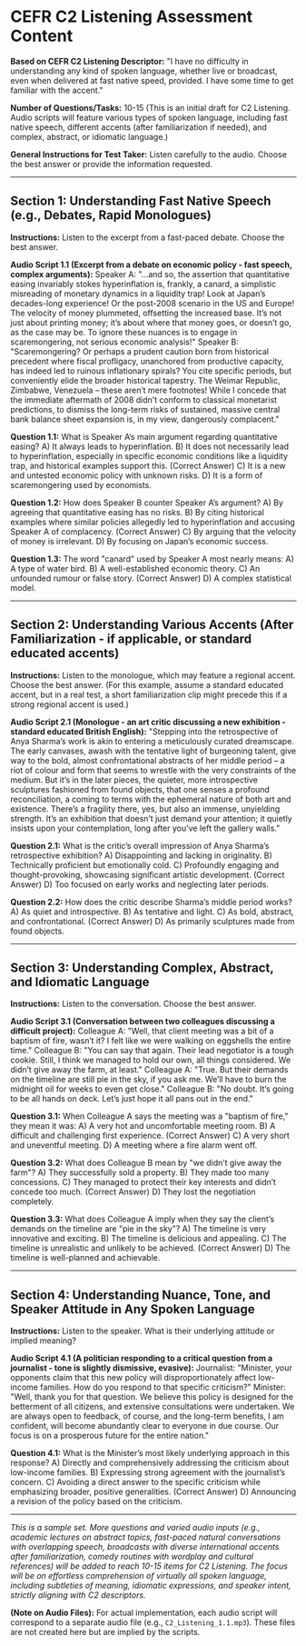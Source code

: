 # CEFR C2 Listening Assessment Content

**Based on CEFR C2 Listening Descriptor:** "I have no difficulty in understanding any kind of spoken language, whether live or broadcast, even when delivered at fast native speed, provided. I have some time to get familiar with the accent."

**Number of Questions/Tasks:** 10-15 (This is an initial draft for C2 Listening. Audio scripts will feature various types of spoken language, including fast native speech, different accents (after familiarization if needed), and complex, abstract, or idiomatic language.)

**General Instructions for Test Taker:** Listen carefully to the audio. Choose the best answer or provide the information requested.

---

## Section 1: Understanding Fast Native Speech (e.g., Debates, Rapid Monologues)

**Instructions:** Listen to the excerpt from a fast-paced debate. Choose the best answer.

**Audio Script 1.1 (Excerpt from a debate on economic policy - fast speech, complex arguments):**
Speaker A: "...and so, the assertion that quantitative easing invariably stokes hyperinflation is, frankly, a canard, a simplistic misreading of monetary dynamics in a liquidity trap! Look at Japan’s decades-long experience! Or the post-2008 scenario in the US and Europe! The velocity of money plummeted, offsetting the increased base. It’s not just about printing money; it’s about where that money goes, or doesn’t go, as the case may be. To ignore these nuances is to engage in scaremongering, not serious economic analysis!"
Speaker B: "Scaremongering? Or perhaps a prudent caution born from historical precedent where fiscal profligacy, unanchored from productive capacity, has indeed led to ruinous inflationary spirals? You cite specific periods, but conveniently elide the broader historical tapestry. The Weimar Republic, Zimbabwe, Venezuela – these aren’t mere footnotes! While I concede that the immediate aftermath of 2008 didn’t conform to classical monetarist predictions, to dismiss the long-term risks of sustained, massive central bank balance sheet expansion is, in my view, dangerously complacent."

**Question 1.1:** What is Speaker A’s main argument regarding quantitative easing?
 A) It always leads to hyperinflation.
 B) It does not necessarily lead to hyperinflation, especially in specific economic conditions like a liquidity trap, and historical examples support this. (Correct Answer)
 C) It is a new and untested economic policy with unknown risks.
 D) It is a form of scaremongering used by economists.

**Question 1.2:** How does Speaker B counter Speaker A’s argument?
 A) By agreeing that quantitative easing has no risks.
 B) By citing historical examples where similar policies allegedly led to hyperinflation and accusing Speaker A of complacency. (Correct Answer)
 C) By arguing that the velocity of money is irrelevant.
 D) By focusing on Japan’s economic success.

**Question 1.3:** The word "canard" used by Speaker A most nearly means:
 A) A type of water bird.
 B) A well-established economic theory.
 C) An unfounded rumour or false story. (Correct Answer)
 D) A complex statistical model.

---

## Section 2: Understanding Various Accents (After Familiarization - if applicable, or standard educated accents)

**Instructions:** Listen to the monologue, which may feature a regional accent. Choose the best answer. (For this example, assume a standard educated accent, but in a real test, a short familiarization clip might precede this if a strong regional accent is used.)

**Audio Script 2.1 (Monologue - an art critic discussing a new exhibition - standard educated British English):**
"Stepping into the retrospective of Anya Sharma’s work is akin to entering a meticulously curated dreamscape. The early canvases, awash with the tentative light of burgeoning talent, give way to the bold, almost confrontational abstracts of her middle period – a riot of colour and form that seems to wrestle with the very constraints of the medium. But it’s in the later pieces, the quieter, more introspective sculptures fashioned from found objects, that one senses a profound reconciliation, a coming to terms with the ephemeral nature of both art and existence. There’s a fragility there, yes, but also an immense, unyielding strength. It’s an exhibition that doesn’t just demand your attention; it quietly insists upon your contemplation, long after you’ve left the gallery walls."

**Question 2.1:** What is the critic’s overall impression of Anya Sharma’s retrospective exhibition?
 A) Disappointing and lacking in originality.
 B) Technically proficient but emotionally cold.
 C) Profoundly engaging and thought-provoking, showcasing significant artistic development. (Correct Answer)
 D) Too focused on early works and neglecting later periods.

**Question 2.2:** How does the critic describe Sharma’s middle period works?
 A) As quiet and introspective.
 B) As tentative and light.
 C) As bold, abstract, and confrontational. (Correct Answer)
 D) As primarily sculptures made from found objects.

---

## Section 3: Understanding Complex, Abstract, and Idiomatic Language

**Instructions:** Listen to the conversation. Choose the best answer.

**Audio Script 3.1 (Conversation between two colleagues discussing a difficult project):**
Colleague A: "Well, that client meeting was a bit of a baptism of fire, wasn’t it? I felt like we were walking on eggshells the entire time."
Colleague B: "You can say that again. Their lead negotiator is a tough cookie. Still, I think we managed to hold our own, all things considered. We didn’t give away the farm, at least."
Colleague A: "True. But their demands on the timeline are still pie in the sky, if you ask me. We’ll have to burn the midnight oil for weeks to even get close."
Colleague B: "No doubt. It’s going to be all hands on deck. Let’s just hope it all pans out in the end."

**Question 3.1:** When Colleague A says the meeting was a "baptism of fire," they mean it was:
 A) A very hot and uncomfortable meeting room.
 B) A difficult and challenging first experience. (Correct Answer)
 C) A very short and uneventful meeting.
 D) A meeting where a fire alarm went off.

**Question 3.2:** What does Colleague B mean by "we didn’t give away the farm"?
 A) They successfully sold a property.
 B) They made too many concessions.
 C) They managed to protect their key interests and didn’t concede too much. (Correct Answer)
 D) They lost the negotiation completely.

**Question 3.3:** What does Colleague A imply when they say the client’s demands on the timeline are "pie in the sky"?
 A) The timeline is very innovative and exciting.
 B) The timeline is delicious and appealing.
 C) The timeline is unrealistic and unlikely to be achieved. (Correct Answer)
 D) The timeline is well-planned and achievable.

---

## Section 4: Understanding Nuance, Tone, and Speaker Attitude in Any Spoken Language

**Instructions:** Listen to the speaker. What is their underlying attitude or implied meaning?

**Audio Script 4.1 (A politician responding to a critical question from a journalist - tone is slightly dismissive, evasive):**
Journalist: "Minister, your opponents claim that this new policy will disproportionately affect low-income families. How do you respond to that specific criticism?"
Minister: "Well, thank you for that question. We believe this policy is designed for the betterment of all citizens, and extensive consultations were undertaken. We are always open to feedback, of course, and the long-term benefits, I am confident, will become abundantly clear to everyone in due course. Our focus is on a prosperous future for the entire nation."

**Question 4.1:** What is the Minister’s most likely underlying approach in this response?
 A) Directly and comprehensively addressing the criticism about low-income families.
 B) Expressing strong agreement with the journalist’s concern.
 C) Avoiding a direct answer to the specific criticism while emphasizing broader, positive generalities. (Correct Answer)
 D) Announcing a revision of the policy based on the criticism.

---

*This is a sample set. More questions and varied audio inputs (e.g., academic lectures on abstract topics, fast-paced natural conversations with overlapping speech, broadcasts with diverse international accents after familiarization, comedy routines with wordplay and cultural references) will be added to reach 10-15 items for C2 Listening. The focus will be on effortless comprehension of virtually all spoken language, including subtleties of meaning, idiomatic expressions, and speaker intent, strictly aligning with C2 descriptors.* 

**(Note on Audio Files):** For actual implementation, each audio script will correspond to a separate audio file (e.g., `C2_Listening_1.1.mp3`). These files are not created here but are implied by the scripts.

